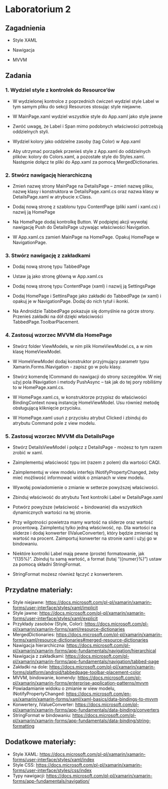 # Laboratorium 2  
  
## Zagadnienia  
  
- Style XAML  
  
- Nawigacja  
  
- MVVM  
  
## Zadania  
  
### 1. Wydziel style z kontrolek do Resource’ów  
  
- W wydzielonej kontrolce z poprzednich ćwiczeń wydziel style Label w tym samym pliku do sekcji Resources stosując style niejawne.  
  
- W MainPage.xaml wydziel wszystkie style do App.xaml jako style jawne  
  
- Zwróć uwagę, że Label i Span mimo podobnych właściwości potrzebują oddzielnych styli.  
  
- Wydziel kolory jako oddzielne zasoby (tag Color) w App.xaml  
  
-  Aby utrzymać porządek przenieś style z App.xaml do oddzielnych plików: kolory do Colors.xaml, a pozostałe style do Styles.xaml. Następnie dołącz te pliki do App.xaml za pomocą MergedDictionaries.  
  
### 2. Stwórz nawigację hierarchiczną  
  
- Zmień nazwę strony MainPage na DetailsPage – zmień nazwę pliku, nazwę klasy i konstruktora w DetailsPage.xaml.cs oraz nazwa klasy w DetailsPage.xaml w atrybucie x:Class.  
  
- Dodaj nową stronę z szablonu typu ContentPage (pliki xaml i xaml.cs) i nazwij ją HomePage  
  
- Na HomePage dodaj kontrolkę Button. W podpiętej akcji wywołaj nawigację Push do DetailsPage używając właściwości Navigation.  
  
- W App.xaml.cs zamień MainPage na HomePage. Opakuj HomePage w NavigationPage.  
  
### 3. Stwórz nawigację z zakładkami  
  
- Dodaj nową stronę typu TabbedPage  
  
- Ustaw ją jako stronę główną w App.xaml.cs  
  
- Dodaj nową stronę typu ContentPage (xaml) i nazwij ją SettingsPage  
  
- Dodaj HomePage i SettinsPage jako zakładki do TabbedPage (w xaml) i opakuj je w NavigationPage. Dodaj do nich tytuł i ikonki.  
  
- Na Androidzie TabbedPage pokazuje się domyślnie na górze strony. Przenieś zakładki na dół dzięki właściwości TabbedPage.ToolbarPlacement.  
  
### 4. Zastosuj wzorzec MVVM dla HomePage  
  
- Stwórz folder ViewModels, w nim plik HomeViewModel.cs, a w nim klasę HomeViewModel.  
  
- W HomeViewModel dodaj konstruktor przyjmujący parametr typu Xamarin.Forms.INavigation - zapisz go w polu klasy.  
  
- Stwórz komendę ICommand do nawigacji do strony szczegółów. W niej użyj pola INavigation i metody PushAsync – tak jak do tej pory robiliśmy to w HomePage.xaml.cs.  
  
- W HomePage.xaml.cs, w konstruktorze przypisz do właściwości BindingContext nową instancję HomeViewModel. Usu również metodę obsługującą kliknięcie przycisku.  
  
- W HomePage.xaml usuń z przycisku atrybut Clicked i zbinduj do atrybutu Command pole z view modelu.  
  
### 5. Zastosuj wzorzec MVVM dla DetailsPage  
  
- Stwórz DetailsViewModel i połącz z DetailsPage - możesz to tym razem zrobić w xaml.  
  
- Zaimplementuj właściwość typu int (razem z polem) dla wartości CAQI.  
  
- Zaimplementuj w view modelu interfejs INotifyPropertyChanged, żeby mieć możliwość informować widok o zmianach w view modelu.  
  
- Wywołaj powiadomienie o zmianie w setterze powyższej właściwości.  
  
- Zbinduj właściwość do atrybutu Text kontrolki Label w DetailsPage.xaml  
  
- Potwórz powyższe (właściwość + bindowanie) dla wszystkich dynamicznych wartości na tej stronie.  
  
- Przy wilgotności powietrza mamy wartość na sliderze oraz wartość procentową. Zaimplentuj tylko jedną właściwość, np. Dla wartości na sliderze i dodaj konwerter (IValueConverter), który będzie zmieniać tę wartość na procent. Zaimportuj konwerter na stronie xaml i użyj go w bindowaniu.  
  
- Niektóre kontrolki Label mają pewne (proste) formatowanie, jak “(135%)”. Zbinduj tu samą wartość, a format (tutaj “({numer}%)”) ustaw za pomocą składni StringFormat.  
  
- StringFormat możesz również łączyć z konwerterem.  
  
##  Przydatne materiały:  
- Style niejawne: https://docs.microsoft.com/pl-pl/xamarin/xamarin-forms/user-interface/styles/xaml/implicit  
- Style jawne: https://docs.microsoft.com/pl-pl/xamarin/xamarin-forms/user-interface/styles/xaml/explicit  
- Przykłady zasobów (Style, Color): https://docs.microsoft.com/pl-pl/xamarin/xamarin-forms/xaml/resource-dictionaries  
- MergedDictionaries: https://docs.microsoft.com/pl-pl/xamarin/xamarin-forms/xaml/resource-dictionaries#merged-resource-dictionaries  
- Nawigacja hierarchiczna: https://docs.microsoft.com/pl-pl/xamarin/xamarin-forms/app-fundamentals/navigation/hierarchical  
- Nawigacja z zakładkami: https://docs.microsoft.com/pl-pl/xamarin/xamarin-forms/app-fundamentals/navigation/tabbed-page  
- Zakładki na dole: https://docs.microsoft.com/pl-pl/xamarin/xamarin-forms/platform/android/tabbedpage-toolbar-placement-color  
- MVVM, bindowanie, komendy: https://docs.microsoft.com/pl-pl/xamarin/xamarin-forms/enterprise-application-patterns/mvvm  
- Powiadamianie widoku o zmianie w view modelu, INotifyPropertyChanged: https://docs.microsoft.com/en-us/xamarin/xamarin-forms/xaml/xaml-basics/data-bindings-to-mvvm   
- Konwertery, IValueConverter: https://docs.microsoft.com/pl-pl/xamarin/xamarin-forms/app-fundamentals/data-binding/converters   
- StringFormat w bindowaniu: https://docs.microsoft.com/pl-pl/xamarin/xamarin-forms/app-fundamentals/data-binding/string-formatting  
  
##  Dodatkowe materiały:  
- Style XAML: https://docs.microsoft.com/pl-pl/xamarin/xamarin-forms/user-interface/styles/xaml/index  
- Style CSS: https://docs.microsoft.com/pl-pl/xamarin/xamarin-forms/user-interface/styles/css/index  
- Typy nawigacji: https://docs.microsoft.com/pl-pl/xamarin/xamarin-forms/app-fundamentals/navigation/